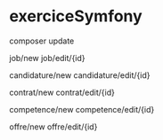 # exerciceSymfony

composer update

job/new
job/edit/{id}

candidature/new
candidature/edit/{id}

contrat/new
contrat/edit/{id}

competence/new
competence/edit/{id}

offre/new
offre/edit/{id}
